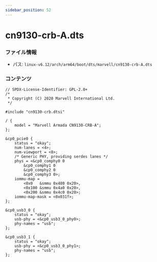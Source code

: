 ```yaml
---
sidebar_position: 52
---
```

# cn9130-crb-A.dts

### ファイル情報

- パス: `linux-v6.12/arch/arm64/boot/dts/marvell/cn9130-crb-A.dts`

### コンテンツ

```dts
// SPDX-License-Identifier: GPL-2.0+
/*
 * Copyright (C) 2020 Marvell International Ltd.
 */

#include "cn9130-crb.dtsi"

/ {
	model = "Marvell Armada CN9130-CRB-A";
};

&cp0_pcie0 {
	status = "okay";
	num-lanes = <4>;
	num-viewport = <8>;
	/* Generic PHY, providing serdes lanes */
	phys = <&cp0_comphy0 0
		&cp0_comphy1 0
		&cp0_comphy2 0
		&cp0_comphy3 0>;
	iommu-map =
		<0x0   &smmu 0x480 0x20>,
		<0x100 &smmu 0x4a0 0x20>,
		<0x200 &smmu 0x4c0 0x20>;
	iommu-map-mask = <0x031f>;
};

&cp0_usb3_0 {
	status = "okay";
	usb-phy = <&cp0_usb3_0_phy0>;
	phy-names = "usb";
};

&cp0_usb3_1 {
	status = "okay";
	usb-phy = <&cp0_usb3_0_phy1>;
	phy-names = "usb";
};

```
